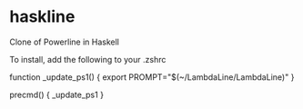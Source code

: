haskline
========

Clone of Powerline in Haskell

To install, add the following to your .zshrc

function _update_ps1() {
  export PROMPT="$(~/LambdaLine/LambdaLine)"
}

precmd() {
  _update_ps1
}

